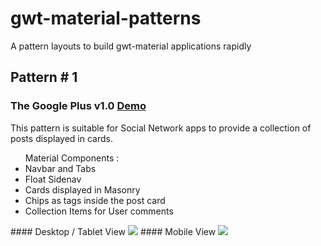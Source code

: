 # gwt-material-patterns
A pattern layouts to build gwt-material applications rapidly

## Pattern # 1 
### The Google Plus v1.0 <a href="http://gwtmaterialdesign.github.io/gwt-material-patterns/snapshot/">Demo</a> 
This pattern is suitable for Social  Network apps to provide a collection of posts displayed in cards.

<ul>
  Material Components :
  <li> Navbar and Tabs</li>
  <li> Float Sidenav </li>
  <li> Cards displayed in Masonry </li>
  <li> Chips as tags inside the post card  </li>
  <li> Collection Items for User comments </li>
</ul>
#### Desktop / Tablet View
<img src="http://i.imgur.com/3S3Zetw.gif" />
#### Mobile View
<img src="http://i.imgur.com/pfarQGt.gif" />

